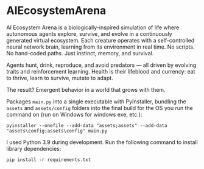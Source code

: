 # AIEcosystemArena
AI Ecosystem Arena is a biologically-inspired simulation of life where autonomous agents explore, survive, and evolve in a continuously generated virtual ecosystem. Each creature operates with a self-controlled neural network brain, learning from its environment in real time. No scripts. No hand-coded paths. Just instinct, memory, and survival.

Agents hunt, drink, reproduce, and avoid predators — all driven by evolving traits and reinforcement learning. Health is their lifeblood and currency: eat to thrive, learn to survive, mutate to adapt.

The result? Emergent behavior in a world that grows with them.

Packages `main.py` into a single executable with PyInstaller, bundling the `assets` and `assets/config` folders into the final build for the OS you run the command on (run on Windows for windows exe, etc.):

```
pyinstaller --onefile --add-data "assets;assets" --add-data "assets\config;assets\config" main.py
```

I used Python 3.9 during development. Run the following command to install library dependencies:

```
pip install -r requirements.txt
```